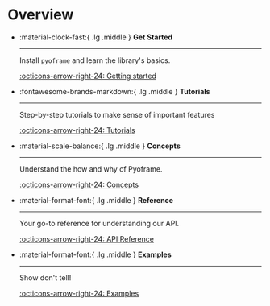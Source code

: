 # Overview

<div class="grid cards" markdown>

-   :material-clock-fast:{ .lg .middle } __Get Started__

    ---

    Install `pyoframe` and learn the library's basics.

    [:octicons-arrow-right-24: Getting started](01_getting-started/)

-   :fontawesome-brands-markdown:{ .lg .middle } __Tutorials__

    ---

    Step-by-step tutorials to make sense of important features

    [:octicons-arrow-right-24: Tutorials](02_tutorials/)

-   :material-scale-balance:{ .lg .middle } __Concepts__

    ---
    Understand the how and why of Pyoframe. 
    
    [:octicons-arrow-right-24: Concepts](03_concepts/)

-   :material-format-font:{ .lg .middle } __Reference__

    ---

    Your go-to reference for understanding our API.

    [:octicons-arrow-right-24: API Reference](../reference/)
  
- :material-format-font:{ .lg .middle } __Examples__

    ---

    Show don't tell!

    [:octicons-arrow-right-24: Examples](#)

</div>
